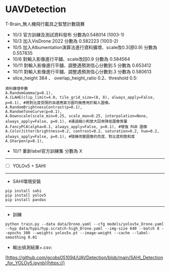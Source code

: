 # UAVDetection
T-Brain_無人機飛行載具之智慧計數競賽

* 10/3 官方訓練及測試資料發布 分數為0.548014 (1003-1)
* 10/3 加入VisDrone 2022 分數為 0.582223 (1003-2)
* 10/5 加入Albumentation演算法進行資料擴增、scale改0.3(原0.9) 分數為 0.557835
* 10/6 對輸入影像進行平舖、scale改回0.9 分數為 0.584564
* 10/11 對輸入影像進行平舖、調整遇預測信心分數到.5 分數為 0.653412
* 10/11 對輸入影像進行平舖、調整遇預測信心分數到.3 分數為 0.580613
* slice_height 384 、 overlap_height_ratio 0.2、threshold 0.5: 
```
資料擴增參數
A.RandomGamma(p=0.1),
A.CLAHE(clip_limit=4.0, tile_grid_size=(8, 8), always_apply=False, p=0.1), #將對比度受限的自適應直方圖均衡應用於輸入圖像。
A.RandomBrightnessContrast(p=0.1),
A.RandomToneCurve(p=0.1),
A.Downscale(scale_min=0.25, scale_max=0.25, interpolation=None, always_apply=False, p=0.1), #通過縮小和放大回來降低圖像質量
A.FancyPCA(alpha=0.1, always_apply=False, p=0.1), #增強 RGB 圖像
A.ColorJitter(brightness=0.2, contrast=0.2, saturation=0.2, hue=0.2, always_apply=False, p=0.1), #隨機改變圖像的亮度、對比度和飽和度
A.Sharpen(p=0.1),
```
* 10/? 重新label官方訓練集 分數為 X

---


- [ ] YOLOv5 + SAHI

---

* SAHI環境安裝
```
pip install sahi
pip install yolov5
pip install pandas
```

---
* 訓練
```
python train.py --data data/Drone.yaml --cfg models/yolov5x_Drone.yaml --hyp data/hyps/hyp.scratch-high_Drone.yaml --img-size 640 --batch 8 --epochs 300 --weights yolov5x.pt --image-weight --cache --label-smoothing 0.01
```

* 輸出偵測結果+.csv:
> 
[https://github.com/gcobs051094/UAVDetection/blob/main/SAHI_Detection_for_YOLOv5.ipynb](https://)
